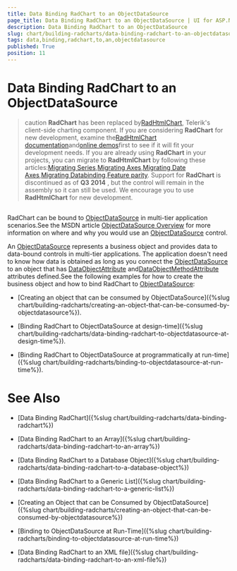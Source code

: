 ```yaml
---
title: Data Binding RadChart to an ObjectDataSource
page_title: Data Binding RadChart to an ObjectDataSource | UI for ASP.NET AJAX Documentation
description: Data Binding RadChart to an ObjectDataSource
slug: chart/building-radcharts/data-binding-radchart-to-an-objectdatasource
tags: data,binding,radchart,to,an,objectdatasource
published: True
position: 11
---
```


# Data Binding RadChart to an ObjectDataSource



>caution  __RadChart__ has been replaced by[RadHtmlChart](http://www.telerik.com/products/aspnet-ajax/html-chart.aspx), Telerik's client-side charting component.	If you are considering __RadChart__ for new development, examine the[RadHtmlChart documentation](ffd58685-7423-4c50-9554-f92c70a75138)and[online demos](http://demos.telerik.com/aspnet-ajax/htmlchart/examples/overview/defaultcs.aspx)first to see if it will fit your development needs.	If you are already using __RadChart__ in your projects, you can migrate to __RadHtmlChart__ by following these articles:[Migrating Series](2f393f28-bc31-459c-92aa-c3599785f6cc),[Migrating Axes](3f1bea81-87b9-4324-b0d2-d13131031048),[Migrating Date Axes](93226130-bc3c-4c53-862a-f9e17b2eb7dd),[Migrating Databinding](d6c5e2f1-280c-4fb0-b5b0-2f507697511d),[Feature parity](010dc716-ce38-480b-9157-572e0f140169).	Support for __RadChart__ is discontinued as of __Q3 2014__ , but the control will remain in the assembly so it can still be used.	We encourage you to use __RadHtmlChart__ for new development.
>


## 

RadChart can be bound to [ObjectDataSource](http://msdn2.microsoft.com/en-us/library/system.web.ui.webcontrols.objectdatasource.aspx) in multi-tier application scenarios.See the MSDN article [ObjectDataSource Overview](http://msdn2.microsoft.com/en-us/library/9a4kyhcx.aspx) for more information on where and why you would use an [ObjectDataSource](http://msdn2.microsoft.com/en-us/library/system.web.ui.webcontrols.objectdatasource.aspx) control.

An [ObjectDataSource](http://msdn2.microsoft.com/en-us/library/system.web.ui.webcontrols.objectdatasource.aspx) represents a business object and provides data to data-bound controls in multi-tier applications. The application doesn't need to know how data is obtained as long as you connect the [ObjectDataSource](http://msdn2.microsoft.com/en-us/library/system.web.ui.webcontrols.objectdatasource.aspx) to an object that has [DataObjectAttribute](http://msdn2.microsoft.com/en-us/library/system.componentmodel.dataobjectattribute.aspx) and[DataObjectMethodAttribute](http://msdn2.microsoft.com/en-us/library/system.componentmodel.dataobjectmethodattribute.aspx) attributes defined.See the following examples for how to create the business object and how to bind RadChart to [ObjectDataSource](http://msdn2.microsoft.com/en-us/library/system.web.ui.webcontrols.objectdatasource.aspx):

* [Creating an object that can be consumed by ObjectDataSource]({%slug chart/building-radcharts/creating-an-object-that-can-be-consumed-by-objectdatasource%}).

* [Binding RadChart to ObjectDataSource at design-time]({%slug chart/building-radcharts/data-binding-radchart-to-objectdatasource-at-design-time%}).

* [Binding RadChart to ObjectDataSource at programmatically at run-time]({%slug chart/building-radcharts/binding-to-objectdatasource-at-run-time%}).



# See Also

 * [Data Binding RadChart]({%slug chart/building-radcharts/data-binding-radchart%})

 * [Data Binding RadChart to an Array]({%slug chart/building-radcharts/data-binding-radchart-to-an-array%})

 * [Data Binding RadChart to a Database Object]({%slug chart/building-radcharts/data-binding-radchart-to-a-database-object%})

 * [Data Binding RadChart to a Generic List]({%slug chart/building-radcharts/data-binding-radchart-to-a-generic-list%})

 * [Creating an Object that can be Consumed by ObjectDataSource]({%slug chart/building-radcharts/creating-an-object-that-can-be-consumed-by-objectdatasource%})

 * [Binding to ObjectDataSource at Run-Time]({%slug chart/building-radcharts/binding-to-objectdatasource-at-run-time%})

 * [Data Binding RadChart to an XML file]({%slug chart/building-radcharts/data-binding-radchart-to-an-xml-file%})
